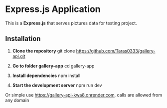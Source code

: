 # Express.js Application

This is a **Express.js** that serves pictures data for testing project.

## Installation

1. **Clone the repository**
   git clone https://github.com/Taras0333/gallery-api.git
2. **Go to folder gallery-app**
   cd gallery-app

3. **Install dependencies**
   npm install

4. **Start the development server**
   npm run dev

Or simple use https://gallery-api-kwa8.onrender.com, calls are allowed from any domain
